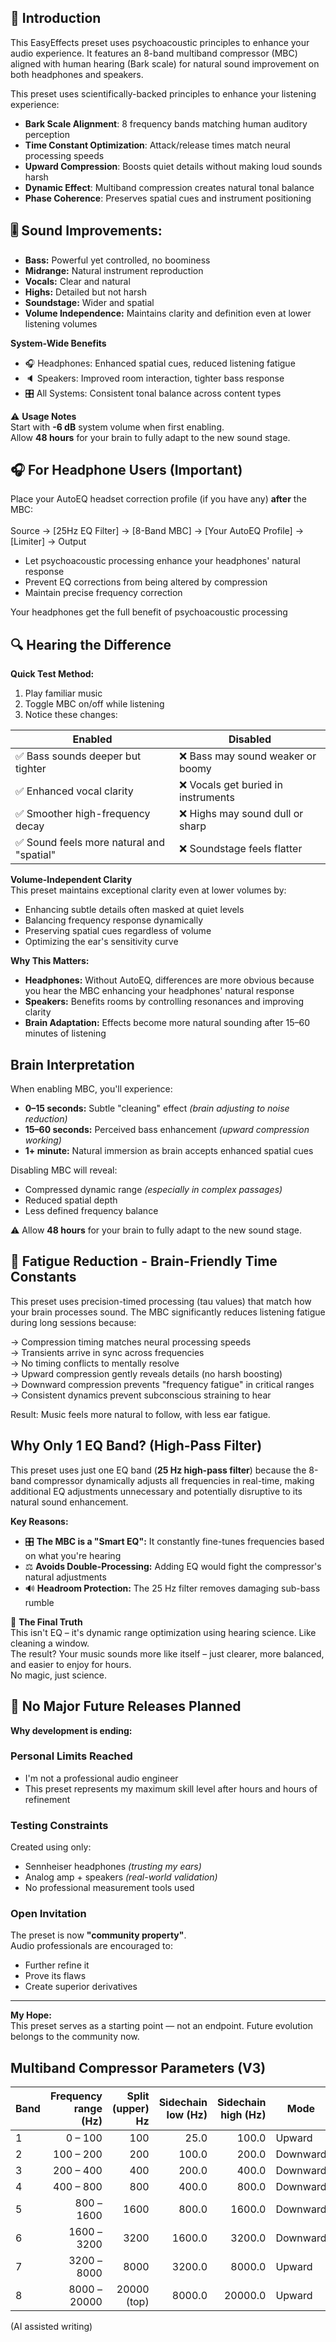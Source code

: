 ## 🌟 Introduction
This EasyEffects preset uses psychoacoustic principles to enhance your audio experience. It features an 8-band multiband compressor (MBC) aligned with human hearing (Bark scale) for natural sound improvement on both headphones and speakers.

This preset uses scientifically-backed principles to enhance your listening experience:  

- **Bark Scale Alignment**: 8 frequency bands matching human auditory perception  
- **Time Constant Optimization**: Attack/release times match neural processing speeds  
- **Upward Compression**: Boosts quiet details without making loud sounds harsh  
- **Dynamic Effect**: Multiband compression creates natural tonal balance  
- **Phase Coherence**: Preserves spatial cues and instrument positioning  

## 🎚️ Sound Improvements:

- **Bass:** Powerful yet controlled, no boominess
- **Midrange:** Natural instrument reproduction
- **Vocals:** Clear and natural
- **Highs:** Detailed but not harsh
- **Soundstage:** Wider and spatial
- **Volume Independence:** Maintains clarity and definition even at lower listening volumes

**System-Wide Benefits**
- 🎧 Headphones: Enhanced spatial cues, reduced listening fatigue  
- 🔈 Speakers: Improved room interaction, tighter bass response  
- 🎛 All Systems: Consistent tonal balance across content types

⚠️ **Usage Notes**  
Start with **-6 dB** system volume when first enabling.  
Allow **48 hours** for your brain to fully adapt to the new sound stage.

## 🎧 For Headphone Users (Important)
Place your AutoEQ headset correction profile (if you have any) **after** the MBC:<br><br>
Source → [25Hz EQ Filter] → [8-Band MBC] → [Your AutoEQ Profile] → [Limiter] → Output

- Let psychoacoustic processing enhance your headphones' natural response  
- Prevent EQ corrections from being altered by compression  
- Maintain precise frequency correction  

Your headphones get the full benefit of psychoacoustic processing

## 🔍 Hearing the Difference

**Quick Test Method:**
1. Play familiar music
2. Toggle MBC on/off while listening
3. Notice these changes:

| Enabled | Disabled |
|---------|----------|
| ✅ Bass sounds deeper but tighter | ❌ Bass may sound weaker or boomy |
| ✅ Enhanced vocal clarity | ❌ Vocals get buried in instruments |
| ✅ Smoother high-frequency decay | ❌ Highs may sound dull or sharp |
| ✅ Sound feels more natural and "spatial" | ❌ Soundstage feels flatter |

**Volume-Independent Clarity**  
This preset maintains exceptional clarity even at lower volumes by:  

- Enhancing subtle details often masked at quiet levels  
- Balancing frequency response dynamically  
- Preserving spatial cues regardless of volume  
- Optimizing the ear's sensitivity curve  

**Why This Matters:**

- **Headphones:** Without AutoEQ, differences are more obvious because you hear the MBC enhancing your headphones' natural response  
- **Speakers:** Benefits rooms by controlling resonances and improving clarity  
- **Brain Adaptation:** Effects become more natural sounding after 15–60 minutes of listening

## Brain Interpretation

When enabling MBC, you'll experience:

- **0–15 seconds:** Subtle "cleaning" effect *(brain adjusting to noise reduction)*
- **15–60 seconds:** Perceived bass enhancement *(upward compression working)*
- **1+ minute:** Natural immersion as brain accepts enhanced spatial cues

Disabling MBC will reveal:

- Compressed dynamic range *(especially in complex passages)*
- Reduced spatial depth
- Less defined frequency balance

⚠️ Allow **48 hours** for your brain to fully adapt to the new sound stage.

## 🧠 Fatigue Reduction - Brain-Friendly Time Constants
This preset uses precision-timed processing (tau values) that match how your brain processes sound.
The MBC significantly reduces listening fatigue during long sessions because:

→ Compression timing matches neural processing speeds<br>
→ Transients arrive in sync across frequencies<br>
→ No timing conflicts to mentally resolve<br>
→ Upward compression gently reveals details (no harsh boosting)<br>
→ Downward compression prevents "frequency fatigue" in critical ranges<br>
→ Consistent dynamics prevent subconscious straining to hear<br>

Result: Music feels more natural to follow, with less ear fatigue.

## Why Only 1 EQ Band? (High-Pass Filter)

This preset uses just one EQ band (**25 Hz high-pass filter**) because the 8-band compressor dynamically adjusts all frequencies in real-time, making additional EQ adjustments unnecessary and potentially disruptive to its natural sound enhancement.

**Key Reasons:**

- 🎛️ **The MBC is a "Smart EQ":** It constantly fine-tunes frequencies based on what you're hearing  
- ⚖️ **Avoids Double-Processing:** Adding EQ would fight the compressor's natural adjustments  
- 🔊 **Headroom Protection:** The 25 Hz filter removes damaging sub-bass rumble

🌟 **The Final Truth**  
This isn't EQ – it's dynamic range optimization using hearing science. Like cleaning a window.  
The result? Your music sounds more like itself – just clearer, more balanced, and easier to enjoy for hours.  
No magic, just science.

## 🚫 No Major Future Releases Planned

**Why development is ending:**

### Personal Limits Reached
- I'm not a professional audio engineer  
- This preset represents my maximum skill level after hours and hours of refinement  

### Testing Constraints
Created using only:  
- Sennheiser headphones *(trusting my ears)*  
- Analog amp + speakers *(real-world validation)*  
- No professional measurement tools used  

### Open Invitation
The preset is now **"community property"**.  
Audio professionals are encouraged to:  
- Further refine it  
- Prove its flaws  
- Create superior derivatives  

---

**My Hope:**  
This preset serves as a starting point — not an endpoint. Future evolution belongs to the community now.


## Multiband Compressor Parameters (V3)

| Band | Frequency range (Hz) | Split (upper) Hz | Sidechain low (Hz) | Sidechain high (Hz) | Mode     | Attack Thresh (dB) | Attack (ms) | Release (ms) | Ratio |
| ---- | -------------------: | ---------------: | -----------------: | ------------------: | -------- | -----------------: | ----------: | -----------: | ----: |
| 1    |              0 – 100 |              100 |               25.0 |               100.0 | Upward   |             -42.00 |       100.0 |        400.0 |  1.12 |
| 2    |            100 – 200 |              200 |              100.0 |               200.0 | Downward |             -20.00 |        60.0 |        180.0 |  1.85 |
| 3    |            200 – 400 |              400 |              200.0 |               400.0 | Downward |             -18.00 |        40.0 |        160.0 |  1.65 |
| 4    |            400 – 800 |              800 |              400.0 |               800.0 | Downward |             -16.00 |        30.0 |        140.0 |  1.55 |
| 5    |           800 – 1600 |             1600 |              800.0 |              1600.0 | Downward |             -15.00 |        25.0 |        120.0 |  1.45 |
| 6    |          1600 – 3200 |             3200 |             1600.0 |              3200.0 | Downward |             -14.00 |        20.0 |        100.0 |  1.35 |
| 7    |          3200 – 8000 |             8000 |             3200.0 |              8000.0 | Upward   |             -28.00 |        10.0 |         80.0 |  1.06 |
| 8    |         8000 – 20000 |      20000 (top) |             8000.0 |             20000.0 | Upward   |             -32.00 |         5.0 |         60.0 |  1.04 |

(AI assisted writing)

